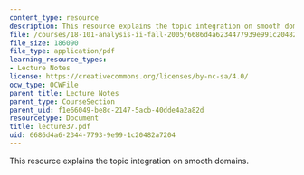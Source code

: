 ```yaml
---
content_type: resource
description: This resource explains the topic integration on smooth domains.
file: /courses/18-101-analysis-ii-fall-2005/6686d4a6234477939e991c20482a7204_lecture37.pdf
file_size: 186090
file_type: application/pdf
learning_resource_types:
- Lecture Notes
license: https://creativecommons.org/licenses/by-nc-sa/4.0/
ocw_type: OCWFile
parent_title: Lecture Notes
parent_type: CourseSection
parent_uid: f1e66049-be8c-2147-5acb-40dde4a2a82d
resourcetype: Document
title: lecture37.pdf
uid: 6686d4a6-2344-7793-9e99-1c20482a7204
---
```

This resource explains the topic integration on smooth domains.